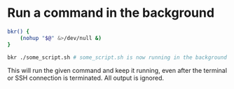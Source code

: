# Run a command in the background

```sh
bkr() {
    (nohup "$@" &>/dev/null &)
}

bkr ./some_script.sh # some_script.sh is now running in the background
```

This will run the given command and keep it running, even after the terminal or SSH connection is terminated. All output is ignored.
